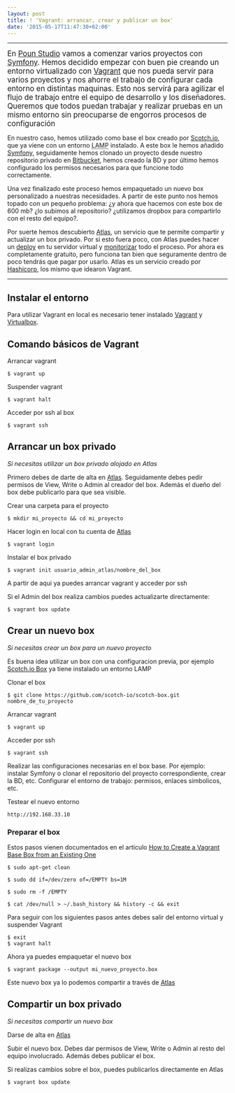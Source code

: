 ```yaml
---
layout: post
title: ! 'Vagrant: arrancar, crear y publicar un box'
date: '2015-05-17T11:47:30+02:00'
---
```


***

<big>En [Poun Studio](http://www.pounstudio.com) vamos a comenzar varios proyectos con [Symfony](http://www.symfony.com). Hemos decidido empezar con buen pie
creando un entorno virtualizado con [Vagrant](https://www.vagrantup.com/) que nos pueda servir para varios proyectos y nos ahorre el trabajo de configurar cada entorno en distintas maquinas. Esto nos servirá para agilizar el flujo de trabajo entre el equipo de desarrollo y los diseñadores. Queremos que todos puedan trabajar y realizar pruebas en un mismo entorno sin preocuparse de engorros procesos de configuración</big>

En nuestro caso, hemos utilizado como base el box creado por [Scotch.io](https://box.scotch.io/), que ya viene con un entorno <abbr title="Linux, Apache, MySQL, Linux">LAMP</abbr> instalado.
A este box le hemos añadido [Symfony](http://www.symfony.com), seguidamente hemos clonado un proyecto desde nuestro repositorio privado en [Bitbucket](https://bitbucket.org/), hemos creado la BD y por último hemos configurado los permisos necesarios para que funcione todo correctamente.

Una vez finalizado este proceso hemos empaquetado un nuevo box personalizado a nuestras necesidades. A partir de este punto nos hemos topado con un pequeño problema: ¿y ahora que hacemos con este box de 600 mb? ¿lo subimos al repositorio? ¿utilizamos dropbox para compartirlo con el resto del equipo?.

Por suerte hemos descubierto [Atlas](https://atlas.hashicorp.com/), un servicio que te permite compartir y actualizar un box privado. Por si esto fuera poco, con Atlas puedes hacer un [deploy](https://atlas.hashicorp.com/features/deploy) en tu servidor virtual y [monitorizar](https://atlas.hashicorp.com/features/maintain) todo el proceso. Por ahora es completamente gratuito, pero funciona tan bien que seguramente dentro de poco tendrás que pagar por usarlo. Atlas es un servicio creado por [Hashicorp](https://www.hashicorp.com/), los mismo que idearon Vagrant.

***

## Instalar el entorno

Para utilizar Vagrant en local es necesario tener instalado [Vagrant](https://www.vagrantup.com/downloads.html) y [Virtualbox](https://www.virtualbox.org/wiki/Downloads).

## Comando básicos de Vagrant

Arrancar vagrant

    $ vagrant up

Suspender vagrant

    $ vagrant halt

Acceder por ssh al box

    $ vagrant ssh

## Arrancar un box privado

_Si necesitas utilizar un box privado alojado en Atlas_

Primero debes de darte de alta en [Atlas](https://atlas.hashicorp.com/). Seguidamente debes pedir permisos de View, Write o Admin al creador del box. Además el dueño del box debe publicarlo para que sea visible.

Crear una carpeta para el proyecto

    $ mkdir mi_proyecto && cd mi_proyecto

Hacer login en local con tu cuenta de [Atlas](https://atlas.hashicorp.com/)

    $ vagrant login

Instalar el box privado

    $ vagrant init usuario_admin_atlas/nombre_del_box

A partir de aqui ya puedes arrancar vagrant y acceder por ssh

Si el Admin del box realiza cambios puedes actualizarte directamente:

    $ vagrant box update

## Crear un nuevo box

_Si necesitas crear un box para un nuevo proyecto_

Es buena idea utilizar un box con una configuracion previa, por ejemplo [Scotch.io Box](https://box.scotch.io/) ya tiene instalado un entorno LAMP

Clonar el box

    $ git clone https://github.com/scotch-io/scotch-box.git nombre_de_tu_proyecto

Arrancar vagrant

    $ vagrant up

Acceder por ssh

    $ vagrant ssh

Realizar las configuraciones necesarias en el box base. Por ejemplo: instalar Symfony o clonar el repositorio del proyecto correspondiente, crear la BD, etc. Configurar el entorno de trabajo: permisos, enlaces simbolicos, etc.

Testear el nuevo entorno

    http://192.168.33.10

### Preparar el box

Estos pasos vienen documentados en el artículo [How to Create a Vagrant Base Box from an Existing One](https://scotch.io/tutorials/how-to-create-a-vagrant-base-box-from-an-existing-one)

    $ sudo apt-get clean

    $ sudo dd if=/dev/zero of=/EMPTY bs=1M

    $ sudo rm -f /EMPTY

    $ cat /dev/null > ~/.bash_history && history -c && exit

Para seguir con los siguientes pasos antes debes salir del entorno virtual y suspender Vagrant

    $ exit
    $ vagrant halt

Ahora ya puedes empaquetar el nuevo box

    $ vagrant package --output mi_nuevo_proyecto.box

Este nuevo box ya lo podemos compartir a través de [Atlas](https://atlas.hashicorp.com/)

## Compartir un box privado

_Si necesitas compartir un nuevo box_

Darse de alta en [Atlas](https://atlas.hashicorp.com/)

Subir el nuevo box. Debes dar permisos de View, Write o Admin al resto del equipo involucrado. Además debes publicar el box.

Si realizas cambios sobre el box, puedes publicarlos directamente en Atlas

    $ vagrant box update

